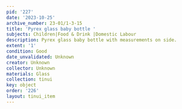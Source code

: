 ```yaml
---
pid: '227'
date: '2023-10-25'
archive_number: 23-01/1-3-15
title: 'Pyrex glass baby bottle '
subjects: Children|Food & Drink |Domestic Labour
description: Pyrex glass baby bottle with measurements on side.
extent: '1'
condition: Good
date_unvalidated: Unknown
creator: Unknown
collector: Unknown
materials: Glass
collection: tinui
key: object
order: '226'
layout: tinui_item
---
```

